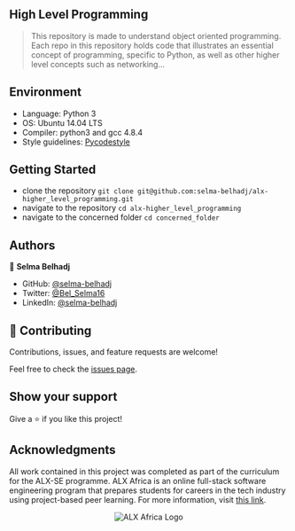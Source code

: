 ## High Level Programming
> This repository is made to understand object oriented programming. Each repo in this repository holds code that illustrates an essential concept of programming, specific to Python, as well as other higher level concepts such as networking...

## Environment
* Language: Python 3
* OS: Ubuntu 14.04 LTS
* Compiler: python3 and gcc 4.8.4
* Style guidelines: [Pycodestyle](https://pypi.org/project/pycodestyle/) 

## Getting Started
- clone the repository
`git clone git@github.com:selma-belhadj/alx-higher_level_programming.git`
- navigate to the repository
`cd alx-higher_level_programming`
- navigate to the concerned folder
`cd concerned_folder`

## Authors
👤 **Selma Belhadj**

- GitHub: [@selma-belhadj](https://github.com/selma-belhadj)
- Twitter: [@Bel_Selma16](https://twitter.com/selma_bel_hadj)
- LinkedIn: [@selma-belhadj](https://www.linkedin.com/in/selma-belhadj/)

## 🤝 Contributing

Contributions, issues, and feature requests are welcome!

Feel free to check the [issues page](https://github.com/selma-belhadj/alx-higher_level_programming/issues).

## Show your support

Give a ⭐️ if you like this project!

## Acknowledgments

All work contained in this project was completed as part of the curriculum for the ALX-SE programme. ALX Africa is an online full-stack software engineering program that prepares students for careers in the tech industry using project-based peer learning. For more information, visit [this link](https://www.alxafrica.com//).


<p align="center">
  <img src="http://www.alxafrica.com/wp-content/uploads/2022/01/header-logo.png"
    alt="ALX Africa Logo"
  >
  </p>